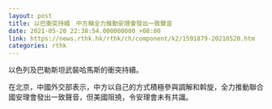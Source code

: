 ```yaml
---
layout: post
title: 以巴衝突持續　中方稱全力推動安理會發出一致聲音
date: 2021-05-20 22:38:54.000000000 +08:00
link: https://news.rthk.hk/rthk/ch/component/k2/1591879-20210520.htm
categories: rthk
---
```


以色列及巴勒斯坦武裝哈馬斯的衝突持續。

在北京，中國外交部表示，中方以自己的方式積極參與調解和斡旋，全力推動聯合國安理會發出一致聲音，但美國阻撓，令安理會未有共識。
